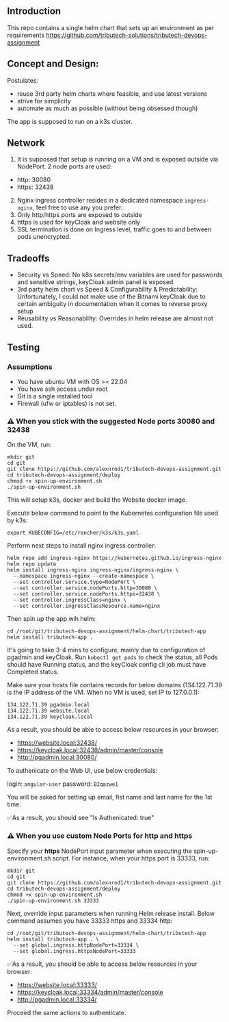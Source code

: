## Introduction
This repo contains a single helm chart that sets up an environment as per requirements https://github.com/tributech-solutions/tributech-devops-assignment

## Concept and Design:
Postulates:
- reuse 3rd party helm charts where feasible, and use latest versions
- strive for simplicity
- automate as much as possible (without being obsessed though)

The app is supposed to run on a k3s cluster.

## Network
1. It is supposed that setup is running on a VM and is exposed outside via NodePort.
2 node ports are used:
- http: 30080
- https: 32438

2. Nginx ingress controller resides in a dedicated namespace `ingress-nginx`, feel free to use any you prefer.
3. Only http/https ports are exposed to outside
4. https is used for keyCloak and website only
5. SSL termination is done on Ingress level, traffic goes to and between pods unencrypted.

## Tradeoffs
- Security vs Speed: No k8s secrets/env variables are used for passwords and sensitive strings, keyCloak admin panel is exposed
- 3rd party helm chart vs Speed & Configurability & Predictability: Unfortunately, I could not make use of the Bitnami keyCloak due to certain ambiguity in documentation when it comes to reverse proxy setup
- Reusability vs Reasonability: Overrides in helm release are almost not used.

## Testing

### Assumptions
- You have ubuntu VM with OS >= 22.04
- You have ssh access under root
- Git is a single installed tool
- Firewall (ufw or iptables) is not set.

### ⚠️ When you stick with the suggested Node ports 30080 and 32438
On the VM, run:
```
mkdir git
cd git
git clone https://github.com/alexnrod1/tributech-devops-assignment.git
cd tributech-devops-assignment/deploy
chmod +x spin-up-environment.sh
./spin-up-environment.sh
```
This will setup k3s, docker and build the Website docker image.

Execute below command to point to the Kubernetes configuration file used by k3s:
```
export KUBECONFIG=/etc/rancher/k3s/k3s.yaml
```

Perform next steps to install nginx ingress controller:
```
helm repo add ingress-nginx https://kubernetes.github.io/ingress-nginx
helm repo update
helm install ingress-nginx ingress-nginx/ingress-nginx \
  --namespace ingress-nginx --create-namespace \
  --set controller.service.type=NodePort \
  --set controller.service.nodePorts.http=30080 \
  --set controller.service.nodePorts.https=32438 \
  --set controller.ingressClass=nginx \
  --set controller.ingressClassResource.name=nginx
```

Then spin up the app wih helm:
```
cd /root/git/tributech-devops-assignment/helm-chart/tributech-app
helm install tributech-app .
```

It's going to take 3-4 mins to configure, mainly due to configuration of pgadmin and keyCloak.
Run `kubectl get pods` to check the status, all Pods should have Running status, and the keyCloak config cli job must have Completed status.

Make sure your hosts file contains records for below domains (134.122.71.39 is the IP address of the VM. When no VM is used, set IP to 127.0.0.1):
```
134.122.71.39 pgadmin.local
134.122.71.39 website.local
134.122.71.39 keycloak.local
```

As a result, you should be able to access below resources in your browser:
- https://website.local:32438/
- https://keycloak.local:32438/admin/master/console
- http://pgadmin.local:30080/

To authenicate on the Web UI, use below credentials:

login: `angular-user`
password: `B2qazwe1`

You will be asked for setting up email, fist name and last name for the 1st time.

✅As a result, you should see "Is Authenicated: true"

### ⚠️ When you use custom Node Ports for http and https

Specify your **https** NodePort input parameter when executing the spin-up-environment.sh script.
For instance, when your https port is 33333, run:
```
mkdir git
cd git
git clone https://github.com/alexnrod1/tributech-devops-assignment.git
cd tributech-devops-assignment/deploy
chmod +x spin-up-environment.sh
./spin-up-environment.sh 33333
```
Next, override input parameters when running Helm release install.
Below command assumes you have 33333 https and 33334 http:
```
cd /root/git/tributech-devops-assignment/helm-chart/tributech-app
helm install tributech-app . \
  --set global.ingress.httpNodePort=33334 \
  --set global.ingress.httpsNodePort=33333
```

✅As a result, you should be able to access below resources in your browser:
- https://website.local:33333/
- https://keycloak.local:33334/admin/master/console
- http://pgadmin.local:33334/

Proceed the same actions to authenticate.